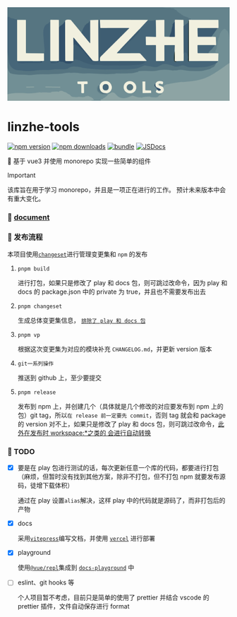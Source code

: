 <img src="https://raw.githubusercontent.com/linzhe141/linzhe-tools/33f7e0189ba0deccc04727705fa6ec70ce4ccce9/docs/public/logo.svg" alt="linzhe-tools Logo" >

# linzhe-tools

[npm-version-src]: https://img.shields.io/npm/v/linzhe-tools?style=flat&colorA=080f12&colorB=1fa669
[npm-version-href]: https://npmjs.com/package/linzhe-tools
[npm-downloads-src]: https://img.shields.io/npm/dm/linzhe-tools?style=flat&colorA=080f12&colorB=1fa669
[npm-downloads-href]: https://npmjs.com/package/linzhe-tools
[bundle-src]: https://img.shields.io/bundlephobia/minzip/linzhe-tools?style=flat&colorA=080f12&colorB=1fa669&label=minzip
[bundle-href]: https://bundlephobia.com/result?p=linzhe-tools
[jsdocs-src]: https://img.shields.io/badge/jsdocs-reference-080f12?style=flat&colorA=080f12&colorB=1fa669
[jsdocs-href]: https://www.jsdocs.io/package/linzhe-tools

[![npm version][npm-version-src]][npm-version-href]
[![npm downloads][npm-downloads-src]][npm-downloads-href]
[![bundle][bundle-src]][bundle-href]
[![JSDocs][jsdocs-src]][jsdocs-href]

🚀 基于 vue3 并使用 monorepo 实现一些简单的组件

> [!IMPORTANT]
> 该库旨在用于学习 monorepo，并且是一项正在进行的工作。 预计未来版本中会有重大变化。

### 📝 [document](https://linzhe-tools-docs.vercel.app/)

### 📢 发布流程

本项目使用[`changeset`](https://github.com/changesets/changesets)进行管理变更集和 `npm` 的发布

1. `pnpm build`

   进行打包，如果只是修改了 play 和 docs 包，则可跳过改命令，因为 play 和 docs 的 package.json 中的 private 为 true，并且也不需要发布出去

2. `pnpm changeset`

   生成总体变更集信息， [`排除了 play 和 docs 包`](https://github.com/linzhe141/linzhe-tools/blob/main/.changeset/config.json)

3. `pnpm vp`

   根据这次变更集为对应的模块补充 `CHANGELOG.md`，并更新 version 版本

4. `git一系列操作`

   推送到 github 上，至少要提交

5. `pnpm release`

   发布到 npm 上，并创建几个（具体就是几个修改的对应要发布到 npm 上的包）git tag，所以`在 release 前一定要先 commit`，否则 tag 就会和 package 的 version 对不上，如果只是修改了 play 和 docs 包，则可跳过改命令，[此外在发布时 workspace:\*之类的 会进行自动转换](https://pnpm.io/workspaces#publishing-workspace-packages)

### 🚧 TODO

- [x] 要是在 play 包进行测试的话，每次更新任意一个库的代码，都要进行打包（麻烦，但暂时没有找到其他方案，除非不打包，但不打包 npm 就要发布源码，徒增下载体积）

  通过在 play 设置`alias`解决，这样 play 中的代码就是源码了，而非打包后的产物

- [x] docs

  采用[`vitepress`](https://vitepress.dev/)编写文档，并使用 [`vercel`](https://vercel.com/) 进行部署

- [x] playground

  使用[`@vue/repl`](https://github.com/vuejs/repl)集成到 [`docs-playground`](https://linzhe-tools-docs.vercel.app/playground.html) 中

- [ ] eslint、git hooks 等

  个人项目暂不考虑，目前只是简单的使用了 prettier 并结合 vscode 的 prettier 插件，文件自动保存进行 format
